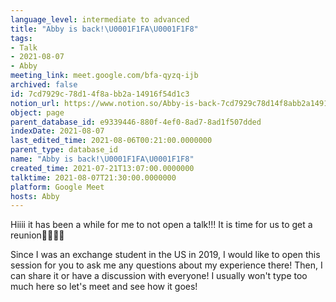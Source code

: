 ```yaml
---
language_level: intermediate to advanced
title: "Abby is back!\U0001F1FA\U0001F1F8"
tags:
- Talk
- 2021-08-07
- Abby
meeting_link: meet.google.com/bfa-qyzq-ijb
archived: false
id: 7cd7929c-78d1-4f8a-bb2a-14916f54d1c3
notion_url: https://www.notion.so/Abby-is-back-7cd7929c78d14f8abb2a14916f54d1c3
object: page
parent_database_id: e9339446-880f-4ef0-8ad7-8ad1f507dded
indexDate: 2021-08-07
last_edited_time: 2021-08-06T00:21:00.0000000
parent_type: database_id
name: "Abby is back!\U0001F1FA\U0001F1F8"
created_time: 2021-07-21T13:07:00.0000000
talktime: 2021-08-07T21:30:00.0000000
platform: Google Meet
hosts: Abby
---
```


Hiiii it has been a while for me to not open a talk!!!
It is time for us to get a reunion🥰🥰👌🏻

Since I was an exchange student in the US in 2019, I would like to open this session for you to ask me any questions about my experience there! Then, I can share it or have a discussion with everyone! I usually won't type too much here so let's meet and see how it goes!







